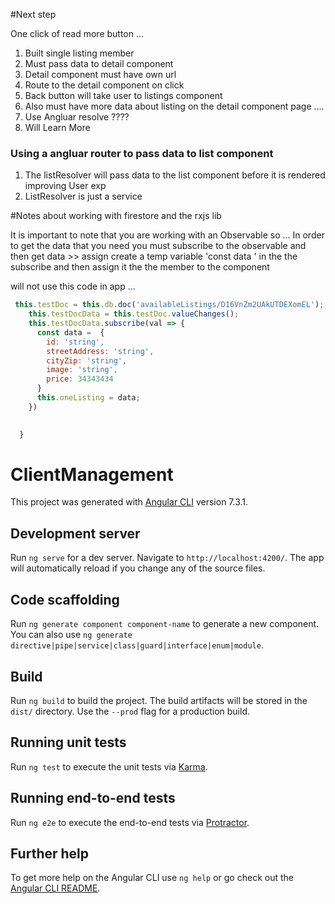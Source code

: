 #Next step 

One click of read more button ... 
1. Built single listing member
2. Must pass data to detail component 
3. Detail component must have own url 
4. Route to the detail component on click 
5. Back button will take user to listings component 
6. Also must have more data about listing on the detail component page .... 
7. Use Angluar resolve ???? 
8. Will Learn More


### Using a angluar router to pass data to list component
1. The listResolver will pass data to the list component before it is rendered improving User exp 
2. ListResolver is just a service

#Notes about working with firestore and the rxjs lib 

It is important to note that you are working with an Observable so ...
In order to get the data that you need you must subscribe to the observable and then get data >> assign 
create a temp variable 'const data '  in the the subscribe and then assign it the the member to the component

will not use this code in app ... 
```javascript
 this.testDoc = this.db.doc('availableListings/D16VnZm2UAkUTDEXomEL');
    this.testDocData = this.testDoc.valueChanges();
    this.testDocData.subscribe(val => {
      const data =  {
        id: 'string',
        streetAddress: 'string',
        cityZip: 'string',
        image: 'string',
        price: 34343434
      }
      this.oneListing = data;
    })
     

  }
```

# ClientManagement

This project was generated with [Angular CLI](https://github.com/angular/angular-cli) version 7.3.1.

## Development server

Run `ng serve` for a dev server. Navigate to `http://localhost:4200/`. The app will automatically reload if you change any of the source files.

## Code scaffolding

Run `ng generate component component-name` to generate a new component. You can also use `ng generate directive|pipe|service|class|guard|interface|enum|module`.

## Build

Run `ng build` to build the project. The build artifacts will be stored in the `dist/` directory. Use the `--prod` flag for a production build.

## Running unit tests

Run `ng test` to execute the unit tests via [Karma](https://karma-runner.github.io).

## Running end-to-end tests

Run `ng e2e` to execute the end-to-end tests via [Protractor](http://www.protractortest.org/).

## Further help

To get more help on the Angular CLI use `ng help` or go check out the [Angular CLI README](https://github.com/angular/angular-cli/blob/master/README.md).
